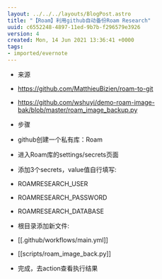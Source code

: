 ```yaml
---
layout: ../../../layouts/BlogPost.astro
title: "【Roam】利用github自动备份Roam Research"
uuid: c6552248-4897-11ed-9b7b-f296579e3926
version: 4
created: Mon, 14 Jun 2021 13:36:41 +0000
tags:
- imported/evernote
---
```


- 来源

- https://github.com/MatthieuBizien/roam-to-git

- https://github.com/wshuyi/demo-roam-image-bak/blob/master/roam_image_backup.py

- 步骤

- github创建一个私有库：Roam

- 进入Roam库的settings/secrets页面

- 添加3个secrets，value值自行填写:

- ROAMRESEARCH_USER

- ROAMRESEARCH_PASSWORD

- ROAMRESEARCH_DATABASE

- 根目录添加新文件:

- \[\[.github/workflows/main.yml\]\]

- \[\[scripts/roam_image_back.py\]\]

- 完成，去action查看执行结果